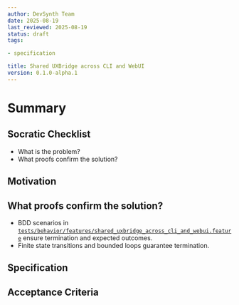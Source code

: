```yaml
---
author: DevSynth Team
date: 2025-08-19
last_reviewed: 2025-08-19
status: draft
tags:

- specification

title: Shared UXBridge across CLI and WebUI
version: 0.1.0-alpha.1
---
```


<!--
Required metadata fields:
- author: document author
- date: creation date
- last_reviewed: last review date
- status: draft | review | published
- tags: search keywords
- title: short descriptive name
- version: specification version
-->

# Summary

## Socratic Checklist
- What is the problem?
- What proofs confirm the solution?

## Motivation

## What proofs confirm the solution?
- BDD scenarios in [`tests/behavior/features/shared_uxbridge_across_cli_and_webui.feature`](../../tests/behavior/features/shared_uxbridge_across_cli_and_webui.feature) ensure termination and expected outcomes.
- Finite state transitions and bounded loops guarantee termination.


## Specification

## Acceptance Criteria
